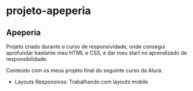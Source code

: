 # projeto-apeperia
## Apeperia
Projeto criado durante o curso de responsividade, onde consegui aprofundar bastante meu HTML e CSS, e dar meu start no aprendizado de responsibilidade.

Conteúdo com os meus projeto final do seguinte curso da Alura:

- Layouts Responsivos: Trabalhando com layouts mobile